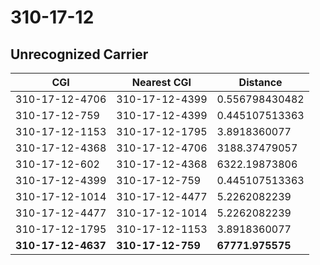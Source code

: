 # 310-17-12
## Unrecognized Carrier


| CGI | Nearest CGI | Distance |
|-----|-------------|----------|
| 310-17-12-4706 | 310-17-12-4399 | 0.556798430482 |
| 310-17-12-759 | 310-17-12-4399 | 0.445107513363 |
| 310-17-12-1153 | 310-17-12-1795 | 3.8918360077 |
| 310-17-12-4368 | 310-17-12-4706 | 3188.37479057 |
| 310-17-12-602 | 310-17-12-4368 | 6322.19873806 |
| 310-17-12-4399 | 310-17-12-759 | 0.445107513363 |
| 310-17-12-1014 | 310-17-12-4477 | 5.2262082239 |
| 310-17-12-4477 | 310-17-12-1014 | 5.2262082239 |
| 310-17-12-1795 | 310-17-12-1153 | 3.8918360077 |
| **310-17-12-4637** | **310-17-12-759** | **67771.975575** |
